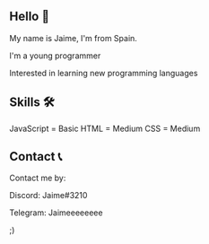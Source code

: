 ## Hello 👋

My name is Jaime, I'm from Spain.

I'm a young programmer

Interested in learning new programming languages

## Skills 🛠

JavaScript = Basic
HTML = Medium
CSS = Medium

## Contact 📞

Contact me by:

Discord: Jaime#3210

Telegram: Jaimeeeeeeee

;)
